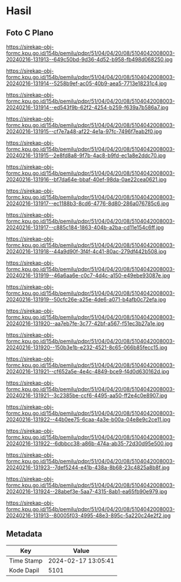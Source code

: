 # Hasil

## Foto C Plano

https://sirekap-obj-formc.kpu.go.id/154b/pemilu/pdpr/51/04/04/20/08/5104042008003-20240216-131913--649c50bd-9d36-4d52-b958-fb498d068250.jpg

https://sirekap-obj-formc.kpu.go.id/154b/pemilu/pdpr/51/04/04/20/08/5104042008003-20240216-131914--5258b9ef-ac05-40b9-aea5-7713e18231c4.jpg

https://sirekap-obj-formc.kpu.go.id/154b/pemilu/pdpr/51/04/04/20/08/5104042008003-20240216-131914--ed543f9b-62f2-4254-b259-f639a7b586a7.jpg

https://sirekap-obj-formc.kpu.go.id/154b/pemilu/pdpr/51/04/04/20/08/5104042008003-20240216-131915--cf7e7a48-af22-4e1a-97fc-7496f7eab2f0.jpg

https://sirekap-obj-formc.kpu.go.id/154b/pemilu/pdpr/51/04/04/20/08/5104042008003-20240216-131915--2e8fd8a8-9f7b-4ac8-b9fd-ec1a8e2ddc70.jpg

https://sirekap-obj-formc.kpu.go.id/154b/pemilu/pdpr/51/04/04/20/08/5104042008003-20240216-131916--bf7da64e-bbaf-40ef-98da-0ae22cea0621.jpg

https://sirekap-obj-formc.kpu.go.id/154b/pemilu/pdpr/51/04/04/20/08/5104042008003-20240216-131917--ec1188b3-8cd6-4776-8d80-286a076785c6.jpg

https://sirekap-obj-formc.kpu.go.id/154b/pemilu/pdpr/51/04/04/20/08/5104042008003-20240216-131917--c885c184-1863-404b-a2ba-cd11e154c6ff.jpg

https://sirekap-obj-formc.kpu.go.id/154b/pemilu/pdpr/51/04/04/20/08/5104042008003-20240216-131918--44a9d90f-3f4f-4c41-80ac-279df442b508.jpg

https://sirekap-obj-formc.kpu.go.id/154b/pemilu/pdpr/51/04/04/20/08/5104042008003-20240216-131919--46a6aa6e-c0c7-4d4c-a150-e49ebe93087e.jpg

https://sirekap-obj-formc.kpu.go.id/154b/pemilu/pdpr/51/04/04/20/08/5104042008003-20240216-131919--50cfc26e-a25e-4de6-a071-b4afb0c72efa.jpg

https://sirekap-obj-formc.kpu.go.id/154b/pemilu/pdpr/51/04/04/20/08/5104042008003-20240216-131920--aa7eb7fe-3c77-42bf-a567-f51ec3b27a1e.jpg

https://sirekap-obj-formc.kpu.go.id/154b/pemilu/pdpr/51/04/04/20/08/5104042008003-20240216-131920--150b3e1b-e232-4521-8c65-066b85fecc15.jpg

https://sirekap-obj-formc.kpu.go.id/154b/pemilu/pdpr/51/04/04/20/08/5104042008003-20240216-131921--cf652a5e-4e4c-4849-bce9-f4d0d630162d.jpg

https://sirekap-obj-formc.kpu.go.id/154b/pemilu/pdpr/51/04/04/20/08/5104042008003-20240216-131921--3c2385be-ccf6-4495-aa50-ff2e4c0e8907.jpg

https://sirekap-obj-formc.kpu.go.id/154b/pemilu/pdpr/51/04/04/20/08/5104042008003-20240216-131922--44b0ee75-6caa-4a3e-b00a-04e8e9c2ce11.jpg

https://sirekap-obj-formc.kpu.go.id/154b/pemilu/pdpr/51/04/04/20/08/5104042008003-20240216-131922--6dbbcc38-a86b-474a-ab35-72d30d95e500.jpg

https://sirekap-obj-formc.kpu.go.id/154b/pemilu/pdpr/51/04/04/20/08/5104042008003-20240216-131923--7def5244-e41b-438a-8b68-23c4825a8b8f.jpg

https://sirekap-obj-formc.kpu.go.id/154b/pemilu/pdpr/51/04/04/20/08/5104042008003-20240216-131924--28abef3e-5aa7-4315-8ab1-ea65fb90e979.jpg

https://sirekap-obj-formc.kpu.go.id/154b/pemilu/pdpr/51/04/04/20/08/5104042008003-20240216-131913--80005f03-4995-48e3-895c-5a220c24e2f2.jpg


## Metadata

| Key        | Value               |
| ---------- | ------------------- |
| Time Stamp | 2024-02-17 13:05:41 |
| Kode Dapil | 5101                |



